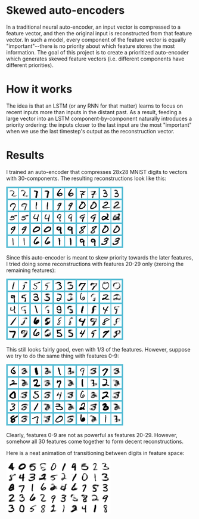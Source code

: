 # Skewed auto-encoders

In a traditional neural auto-encoder, an input vector is compressed to a feature vector, and then the original input is reconstructed from that feature vector. In such a model, every component of the feature vector is equally "important"--there is no priority about which feature stores the most information. The goal of this project is to create a prioritized auto-encoder which generates skewed feature vectors (i.e. different components have different priorities).

# How it works

The idea is that an LSTM (or any RNN for that matter) learns to focus on recent inputs more than inputs in the distant past. As a result, feeding a large vector into an LSTM component-by-component naturally introduces a priority ordering: the inputs closer to the last input are the most "important" when we use the last timestep's output as the reconstruction vector.

# Results

I trained an auto-encoder that compresses 28x28 MNIST digits to vectors with 30-components. The resulting reconstructions look like this:

![MNIST Reconstructions](demo/mnist/reconstruct/output.png)

Since this auto-encoder is meant to skew priority towards the later features, I tried doing some reconstructions with features 20-29 only (zeroing the remaining features):

![MNIST Reconstructions 20-29](demo/mnist/reconstruct/output_20-29.png)

This still looks fairly good, even with 1/3 of the features. However, suppose we try to do the same thing with features 0-9:

![MNIST Reconstructions 0-9](demo/mnist/reconstruct/output_0-9.png)

Clearly, features 0-9 are not as powerful as features 20-29. However, somehow all 30 features come together to form decent reconstructions.

Here is a neat animation of transitioning between digits in feature space:

![Digit transitions](demo/mnist/transition/output.gif)

